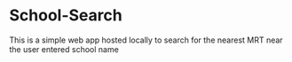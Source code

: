 # School-Search
This is a simple web app hosted locally to search for the nearest MRT near the user entered school  name
